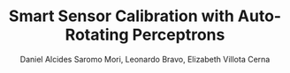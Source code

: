 ---
paperId: 19
author: Daniel Alcides Saromo Mori, Leonardo Bravo, Elizabeth Villota Cerna
publicationauthor: Saromo Mori, D. A. et al.
title: Smart Sensor Calibration with Auto-Rotating Perceptrons
pdf: --
poster: Oral_Daniel_Saromo
alt: --
type: Oral
topic: Applications
subtopic: Deep Learning
link: http://localhost:4000/papers/icml/2020/pdf/Oral_Daniel_Saromo.pdf
conference: icml
year: 2020
tags: icml-2020-op
location: Virtual
---